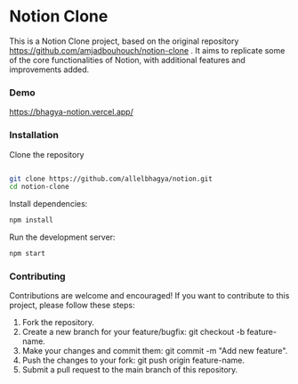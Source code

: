 # Notion Clone


This is a Notion Clone project, based on the original repository https://github.com/amjadbouhouch/notion-clone . It aims to replicate some of the core functionalities of Notion, with additional features and improvements added.



### Demo
https://bhagya-notion.vercel.app/

### Installation

Clone the repository
```bash

git clone https://github.com/allelbhagya/notion.git
cd notion-clone
```

Install dependencies:
```bash
npm install
```

Run the development server:
```bash
npm start
```

### Contributing

Contributions are welcome and encouraged! If you want to contribute to this project, please follow these steps:

1. Fork the repository.
2. Create a new branch for your feature/bugfix: git checkout -b feature-name.
3. Make your changes and commit them: git commit -m "Add new feature".
4. Push the changes to your fork: git push origin feature-name.
5. Submit a pull request to the main branch of this repository.
